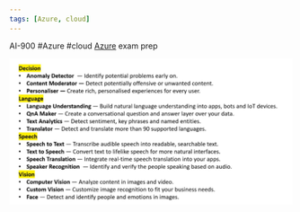 ```yaml
---
tags: [Azure, cloud]
---
```

AI-900
#Azure #cloud 
[Azure](Cloud%20Computing/Azure/Azure.md) exam prep


![](Attachments/Pasted%20image%2020230616210937.png)